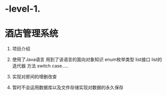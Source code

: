 # -level-1.

# 酒店管理系统

1.  项目介绍&#x20;

2.  使用了Java语言 用到了该语言的面向对象知识 enum枚举类型 list接口 list的迭代器 方法 switch case.....

3.  实现对房间的增删改查

4.  暂时不会运用数据库以及文件存储实现对数据的永久保存


